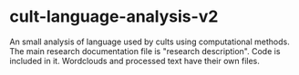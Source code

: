 # cult-language-analysis-v2
An small analysis of language used by cults using computational methods. The main research documentation file is "research description". Code is included in it. Wordclouds and processed text have their own files.
